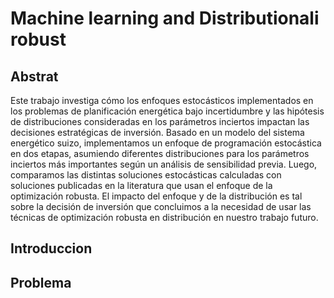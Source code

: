 # Machine learning and Distributionali robust

## Abstrat
  
Este trabajo investiga cómo los enfoques estocásticos implementados en los problemas de planificación energética bajo incertidumbre y las hipótesis de distribuciones consideradas en los parámetros inciertos impactan las decisiones estratégicas de inversión. Basado en un modelo del sistema energético suizo, implementamos un enfoque de programación estocástica en dos etapas, asumiendo diferentes distribuciones para los parámetros inciertos más importantes según un análisis de sensibilidad previa. Luego, comparamos las distintas soluciones estocásticas calculadas con soluciones publicadas en la literatura que usan el enfoque de la optimización robusta. El impacto del enfoque y de la distribución es tal sobre la decisión de inversión que concluimos a la necesidad de usar las técnicas de optimización robusta en distribución en nuestro trabajo futuro.

## Introduccion
## Problema
